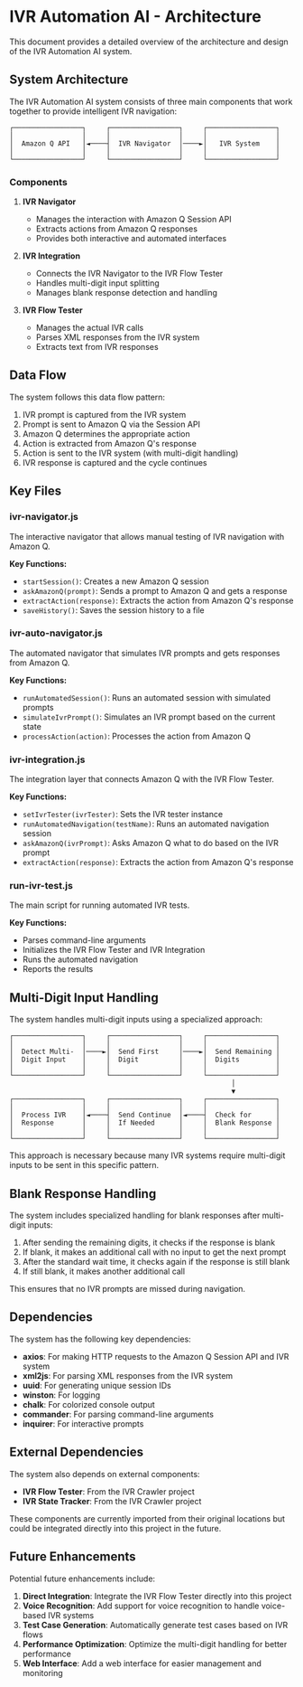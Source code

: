 # IVR Automation AI - Architecture

This document provides a detailed overview of the architecture and design of the IVR Automation AI system.

## System Architecture

The IVR Automation AI system consists of three main components that work together to provide intelligent IVR navigation:

```
┌─────────────────┐     ┌─────────────────┐     ┌─────────────────┐
│                 │     │                 │     │                 │
│  Amazon Q API   │◄────┤  IVR Navigator  │────►│   IVR System    │
│                 │     │                 │     │                 │
└─────────────────┘     └─────────────────┘     └─────────────────┘
```

### Components

1. **IVR Navigator**
   - Manages the interaction with Amazon Q Session API
   - Extracts actions from Amazon Q responses
   - Provides both interactive and automated interfaces

2. **IVR Integration**
   - Connects the IVR Navigator to the IVR Flow Tester
   - Handles multi-digit input splitting
   - Manages blank response detection and handling

3. **IVR Flow Tester**
   - Manages the actual IVR calls
   - Parses XML responses from the IVR system
   - Extracts text from IVR responses

## Data Flow

The system follows this data flow pattern:

1. IVR prompt is captured from the IVR system
2. Prompt is sent to Amazon Q via the Session API
3. Amazon Q determines the appropriate action
4. Action is extracted from Amazon Q's response
5. Action is sent to the IVR system (with multi-digit handling)
6. IVR response is captured and the cycle continues

## Key Files

### ivr-navigator.js

The interactive navigator that allows manual testing of IVR navigation with Amazon Q.

**Key Functions:**
- `startSession()`: Creates a new Amazon Q session
- `askAmazonQ(prompt)`: Sends a prompt to Amazon Q and gets a response
- `extractAction(response)`: Extracts the action from Amazon Q's response
- `saveHistory()`: Saves the session history to a file

### ivr-auto-navigator.js

The automated navigator that simulates IVR prompts and gets responses from Amazon Q.

**Key Functions:**
- `runAutomatedSession()`: Runs an automated session with simulated prompts
- `simulateIvrPrompt()`: Simulates an IVR prompt based on the current state
- `processAction(action)`: Processes the action from Amazon Q

### ivr-integration.js

The integration layer that connects Amazon Q with the IVR Flow Tester.

**Key Functions:**
- `setIvrTester(ivrTester)`: Sets the IVR tester instance
- `runAutomatedNavigation(testName)`: Runs an automated navigation session
- `askAmazonQ(ivrPrompt)`: Asks Amazon Q what to do based on the IVR prompt
- `extractAction(response)`: Extracts the action from Amazon Q's response

### run-ivr-test.js

The main script for running automated IVR tests.

**Key Functions:**
- Parses command-line arguments
- Initializes the IVR Flow Tester and IVR Integration
- Runs the automated navigation
- Reports the results

## Multi-Digit Input Handling

The system handles multi-digit inputs using a specialized approach:

```
┌─────────────────┐     ┌─────────────────┐     ┌─────────────────┐
│                 │     │                 │     │                 │
│  Detect Multi-  │────►│  Send First     │────►│  Send Remaining │
│  Digit Input    │     │  Digit          │     │  Digits         │
│                 │     │                 │     │                 │
└─────────────────┘     └─────────────────┘     └─────────────────┘
                                                       │
                                                       ▼
┌─────────────────┐     ┌─────────────────┐     ┌─────────────────┐
│                 │     │                 │     │                 │
│  Process IVR    │◄────┤  Send Continue  │◄────┤  Check for      │
│  Response       │     │  If Needed      │     │  Blank Response │
│                 │     │                 │     │                 │
└─────────────────┘     └─────────────────┘     └─────────────────┘
```

This approach is necessary because many IVR systems require multi-digit inputs to be sent in this specific pattern.

## Blank Response Handling

The system includes specialized handling for blank responses after multi-digit inputs:

1. After sending the remaining digits, it checks if the response is blank
2. If blank, it makes an additional call with no input to get the next prompt
3. After the standard wait time, it checks again if the response is still blank
4. If still blank, it makes another additional call

This ensures that no IVR prompts are missed during navigation.

## Dependencies

The system has the following key dependencies:

- **axios**: For making HTTP requests to the Amazon Q Session API and IVR system
- **xml2js**: For parsing XML responses from the IVR system
- **uuid**: For generating unique session IDs
- **winston**: For logging
- **chalk**: For colorized console output
- **commander**: For parsing command-line arguments
- **inquirer**: For interactive prompts

## External Dependencies

The system also depends on external components:

- **IVR Flow Tester**: From the IVR Crawler project
- **IVR State Tracker**: From the IVR Crawler project

These components are currently imported from their original locations but could be integrated directly into this project in the future.

## Future Enhancements

Potential future enhancements include:

1. **Direct Integration**: Integrate the IVR Flow Tester directly into this project
2. **Voice Recognition**: Add support for voice recognition to handle voice-based IVR systems
3. **Test Case Generation**: Automatically generate test cases based on IVR flows
4. **Performance Optimization**: Optimize the multi-digit handling for better performance
5. **Web Interface**: Add a web interface for easier management and monitoring
